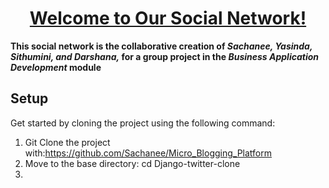 <h1 align="center"><u>Welcome to Our Social Network!</u></h1>

**This social network is the collaborative creation of _Sachanee, Yasinda, Sithumini, and Darshana,_ for a group project in the _Business Application Development_ module**

## Setup
Get started by cloning the project using the following command:

1. Git Clone the project with:https://github.com/Sachanee/Micro_Blogging_Platform
2. Move to the base directory: cd Django-twitter-clone
3. 
